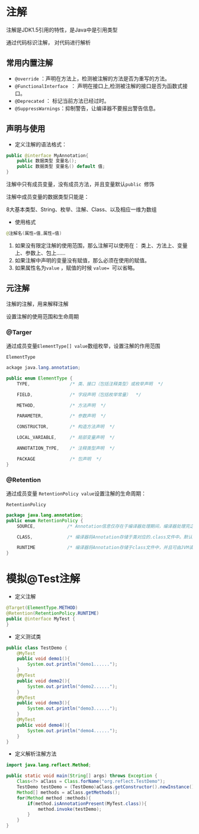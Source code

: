 





# 注解

注解是JDK1.5引用的特性，是Java中是引用类型

通过代码标识注解， 对代码进行解析

## 常用内置注解

* `@override` ：声明在方法上，检测被注解的方法是否为重写的方法。
* `@FunctionalInterface `： 声明在接口上,检测被注解的接口是否为函数式接口。
* `@Deprecated` ： 标记当前方法已经过时。
* `@SuppressWarnings`：抑制警告，让编译器不要报出警告信息。



## 声明与使用

* 定义注解的语法格式：

~~~java
public @interface MyAnnotation{
    public 数据类型 变量名();
    public 数据类型 变量名() default 值;
}
~~~

注解中只有成员变量，没有成员方法，并且变量默认`public `修饰

注解中成员变量的数据类型只能是：

8大基本类型、String、枚举、注解、Class、以及相应一维为数组

* 使用格式

~~~java
@注解名(属性=值,属性=值)
~~~

1. 如果没有限定注解的使用范围，那么注解可以使用在：
   类上、方法上、变量上、参数上、包上......
2. 如果注解中声明的变量没有赋值，那么必须在使用的赋值。
3. 如果属性名为`value` ，赋值的时候 `value= `可以省略。



## 元注解

注解的注解，用来解释注解

设置注解的使用范围和生命周期



### @Targer

通过成员变量`ElementType[] value`数组枚举，设置注解的作用范围

`ElementType`

~~~java
ackage java.lang.annotation;

public enum ElementType {
    TYPE,               /* 类、接口（包括注释类型）或枚举声明  */

    FIELD,              /* 字段声明（包括枚举常量）  */

    METHOD,             /* 方法声明  */

    PARAMETER,          /* 参数声明  */

    CONSTRUCTOR,        /* 构造方法声明  */

    LOCAL_VARIABLE,     /* 局部变量声明  */

    ANNOTATION_TYPE,    /* 注释类型声明  */

    PACKAGE             /* 包声明  */
}
~~~

### @Retention

通过成员变量 `RetentionPolicy value`设置注解的生命周期：

`RetentionPolicy`

~~~java
package java.lang.annotation;
public enum RetentionPolicy {
    SOURCE,            /* Annotation信息仅存在于编译器处理期间，编译器处理完之后就没有该Annotation信息了  */

    CLASS,             /* 编译器将Annotation存储于类对应的.class文件中。默认行为  */

    RUNTIME            /* 编译器将Annotation存储于class文件中，并且可由JVM读入 */
}
~~~

# 模拟@Test注解

* 定义注解

~~~java
@Target(ElementType.METHOD)
@Retention(RetentionPolicy.RUNTIME)
public @interface MyTest {
}
~~~

* 定义测试类

~~~java
public class TestDemo {
    @MyTest
    public void demo1(){
        System.out.println("demo1......");
    }
    @MyTest
    public void demo2(){
        System.out.println("demo2......");
    }
    @MyTest
    public void demo3(){
        System.out.println("demo3......");
    }
    @MyTest
    public void demo4(){
        System.out.println("demo4......");
    }
}
~~~

* 定义解析注解方法

~~~java
import java.lang.reflect.Method;

public static void main(String[] args) throws Exception {
    Class<?> aClass = Class.forName("org.reflect.TestDemo");
    TestDemo testDemo = (TestDemo)aClass.getConstructor().newInstance();
    Method[] methods = aClass.getMethods();
    for(Method method :methods){
        if(method.isAnnotationPresent(MyTest.class)){
            method.invoke(testDemo);
        }
    }
}
~~~

